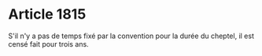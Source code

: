 # Article 1815

S'il n'y a pas de temps fixé par la convention pour la durée du cheptel, il est censé fait pour trois ans.